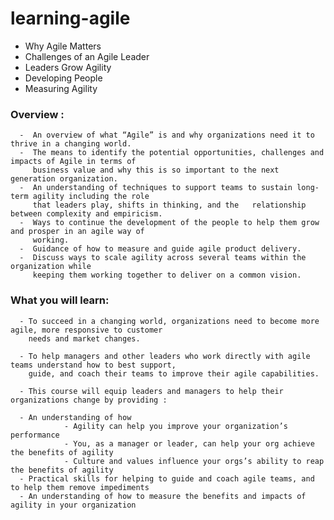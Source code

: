 # learning-agile

- Why Agile Matters
- Challenges of an Agile Leader
- Leaders Grow Agility
- Developing People
- Measuring Agility


### Overview :

      -  An overview of what “Agile” is and why organizations need it to thrive in a changing world.
      -  The means to identify the potential opportunities, challenges and impacts of Agile in terms of 
         business value and why this is so important to the next generation organization.
      -  An understanding of techniques to support teams to sustain long-term agility including the role 
         that leaders play, shifts in thinking, and the   relationship between complexity and empiricism.
      -  Ways to continue the development of the people to help them grow and prosper in an agile way of 
         working. 
      -  Guidance of how to measure and guide agile product delivery.
      -  Discuss ways to scale agility across several teams within the organization while 
         keeping them working together to deliver on a common vision.

### What you will learn:

      - To succeed in a changing world, organizations need to become more agile, more responsive to customer 
        needs and market changes. 
        
      - To help managers and other leaders who work directly with agile teams understand how to best support, 
        guide, and coach their teams to improve their agile capabilities.
        
      - This course will equip leaders and managers to help their organizations change by providing :

      - An understanding of how 
                - Agility can help you improve your organization’s performance
                - You, as a manager or leader, can help your org achieve the benefits of agility
                - Culture and values influence your orgs’s ability to reap the benefits of agility
      - Practical skills for helping to guide and coach agile teams, and to help them remove impediments
      - An understanding of how to measure the benefits and impacts of agility in your organization
